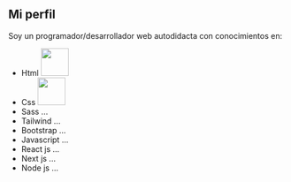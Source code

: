 ## Mi perfil

Soy un programador/desarrollador web autodidacta con conocimientos en:

- Html <img src="https://aux.iconspalace.com/uploads/16462271581931937339.png" width='50px' height="50px">
- Css <img src="https://blastcoding.com/wp-content/uploads/2018/10/CSS3.png" width='50px' height="50px">
- Sass ...
- Tailwind ...
- Bootstrap ...
- Javascript ...
- React js ...
- Next js ...
- Node js ...

